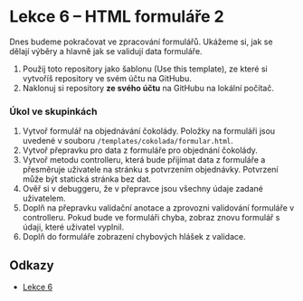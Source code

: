 # Lekce 6 – HTML formuláře 2

Dnes budeme pokračovat ve zpracování formulářů. Ukážeme si, jak se dělají výběry a hlavně jak se validují data formuláře.  

1. Použij toto repository jako šablonu (Use this template), ze které si vytvoříš repository ve svém účtu na GitHubu.
1. Naklonuj si repository **ze svého účtu** na GitHubu na lokální počítač.

### Úkol ve skupinkách
1. Vytvoř formulář na objednávání čokolády. Položky na formuláři jsou uvedené v souboru `/templates/cokolada/formular.html`.
1. Vytvoř přepravku pro data z formuláře pro objednání čokolády.
1. Vytvoř metodu controlleru, která bude přijímat data z formuláře a přesměruje uživatele na stránku s potvrzením objednávky. Potvrzení může být statická
   stránka bez dat.
1. Ověř si v debuggeru, že v přepravce jsou všechny údaje zadané uživatelem.
1. Doplň na přepravku validační anotace a zprovozni validování formuláře v controlleru. Pokud bude ve formuláři chyba, zobraz znovu formulář s údaji,
   které uživatel vyplnil.
1. Doplň do formuláře zobrazení chybových hlášek z validace.

## Odkazy
* [Lekce 6](https://java.czechitas.cz/2023-podzim/java-2-online/lekce-6.html)
